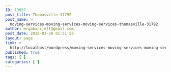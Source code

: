 ```yaml
---
ID: 13957
post_title: Thomasville 31792
post_name: >
  moving-services-moving-services-moving-services-thomasville-31792
author: mrgabonijeff@gmail.com
post_date: 2018-03-28 01:51:58
layout: page
link: >
  http://localhost/wordpress/moving-services-moving-services-moving-services-thomasville-31792/
published: true
tags: [ ]
categories: [ ]
---
```

